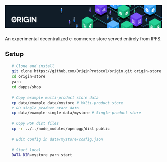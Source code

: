 # ![Origin Protocol](../marketplace/data/origin-header.png)

An experimental decentralized e-commerce store served entirely from IPFS.

## Setup

```sh
   # Clone and install
   git clone https://github.com/OriginProtocol/origin.git origin-store
   cd origin-store
   yarn
   cd dapps/shop

   # Copy example multi-product store data
   cp data/example data/mystore # Multi-product store
   # OR single-product store data
   cp data/example-single data/mystore # Single-product store

   # Copy PGP dist files
   cp -r ../../node_modules/openpgp/dist public

   # Edit config in data/mystore/config.json

   # Start local
   DATA_DIR=mystore yarn start

```
